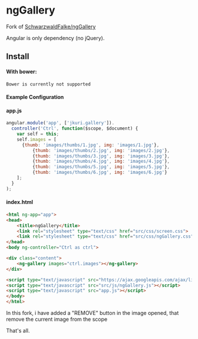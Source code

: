 ngGallery
=========

Fork of [SchwarzwaldFalke/ngGallery](https://github.com/SchwarzwaldFalke/ngGallery/blob/master/README.md)

Angular is only dependency (no jQuery).

<!--#### Example -->

<!--Check out [the live demo](http://demo.jankuri.com/ngGallery/)-->

Install
-------

#### With bower:

    Bower is currently not supported

#### Example Configuration

#### app.js
```js
angular.module('app', ['jkuri.gallery']).
  controller('Ctrl', function($scope, $document) {
    var self = this;
    self.images = [
      {thumb: 'images/thumbs/1.jpg', img: 'images/1.jpg'},
		  {thumb: 'images/thumbs/2.jpg', img: 'images/2.jpg'},
		  {thumb: 'images/thumbs/3.jpg', img: 'images/3.jpg'},
		  {thumb: 'images/thumbs/4.jpg', img: 'images/4.jpg'},
		  {thumb: 'images/thumbs/5.jpg', img: 'images/5.jpg'},
		  {thumb: 'images/thumbs/6.jpg', img: 'images/6.jpg'}
    ];
  }
);
```

#### index.html
```html
<html ng-app="app">
<head>
	<title>ngGallery</title>
	<link rel="stylesheet" type="text/css" href="src/css/screen.css">
	<link rel="stylesheet" type="text/css" href="src/css/ngGallery.css">
</head>
<body ng-controller="Ctrl as ctrl">

<div class="content">
	<ng-gallery images="ctrl.images"></ng-gallery>
</div>

<script type="text/javascript" src="https://ajax.googleapis.com/ajax/libs/angularjs/1.4.0/angular.min.js"></script>
<script type="text/javascript" src="src/js/ngGallery.js"></script>
<script type="text/javascript" src="app.js"></script>
</body>
</html>
```

In this fork, i have added a "REMOVE" button in the image opened, that remove the current image from the scope

That's all. 
